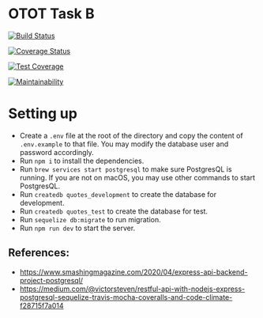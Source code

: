 # OTOT Task B

[![Build Status](https://travis-ci.org/Na-Nazhou/CS3219-OTOT-TaskB.svg?branch=master)](https://travis-ci.org/Na-Nazhou/CS3219-OTOT-TaskB)

[![Coverage Status](https://coveralls.io/repos/github/Na-Nazhou/CS3219-OTOT-TaskB/badge.svg?branch=master)](https://coveralls.io/github/Na-Nazhou/CS3219-OTOT-TaskB?branch=master)

[![Test Coverage](https://api.codeclimate.com/v1/badges/2b95cdcdc8d45e8928ee/test_coverage)](https://codeclimate.com/github/Na-Nazhou/CS3219-OTOT-TaskB/test_coverage)

[![Maintainability](https://api.codeclimate.com/v1/badges/2b95cdcdc8d45e8928ee/maintainability)](https://codeclimate.com/github/Na-Nazhou/CS3219-OTOT-TaskB/maintainability)

# Setting up

- Create a `.env` file at the root of the directory and copy the content of `.env.example` to that file. You may modify the database user and password accordingly. 
- Run `npm i` to install the dependencies. 
- Run `brew services start postgresql` to make sure PostgresQL is running. If you are not on macOS, you may use other commands to start PostgresQL.
- Run `createdb quotes_development` to create the database for development.
- Run `createdb quotes_test` to create the database for test. 
- Run `sequelize db:migrate` to run migration. 
- Run `npm run dev` to start the server. 

## References: 

- https://www.smashingmagazine.com/2020/04/express-api-backend-project-postgresql/
- https://medium.com/@victorsteven/restful-api-with-nodejs-express-postgresql-sequelize-travis-mocha-coveralls-and-code-climate-f28715f7a014